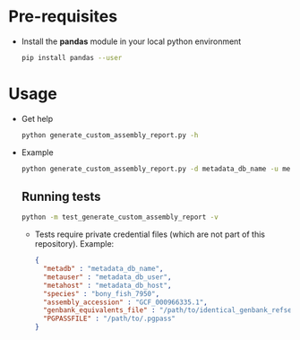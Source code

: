 # Pre-requisites
* Install the **pandas** module in your local python environment
    ```bash
    pip install pandas --user
    ```
# Usage
* Get help
    ```bash 
    python generate_custom_assembly_report.py -h
    ```
* Example
    ```bash
    python generate_custom_assembly_report.py -d metadata_db_name -u metadata_db_user -h metadata_db_host -s bony_fish_7950 -a GCF_000966335.1 -g "/path/to/identical_genbank_refseq_4snp_assembly_report.txt"
    ```
    ## Running tests
    ```bash
    python -m test_generate_custom_assembly_report -v
    ```
    * Tests require private credential files (which are not part of this repository). Example:
        ```json
        {
          "metadb" : "metadata_db_name",
          "metauser" : "metadata_db_user",
          "metahost" : "metadata_db_host",
          "species" : "bony_fish_7950",
          "assembly_accession" : "GCF_000966335.1",
          "genbank_equivalents_file" : "/path/to/identical_genbank_refseq_4snp_assembly_report.txt",
          "PGPASSFILE" : "/path/to/.pgpass"
        }
        ```
